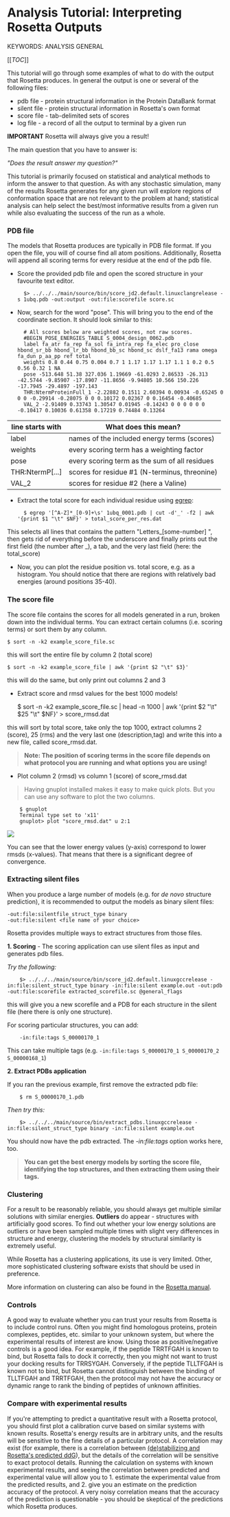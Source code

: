 # Analysis Tutorial: Interpreting Rosetta Outputs

KEYWORDS: ANALYSIS GENERAL

[[_TOC_]]

This tutorial will go through some examples of what to do with the output that Rosetta produces. In general the output is one or several of the following files:

* pdb file - protein structural information in the Protein DataBank format
* silent file - protein structural information in Rosetta's own format
* score file - tab-delimited sets of scores
* log file - a record of all the output to terminal by a given run

**IMPORTANT**  Rosetta will always give you a result!

The main question that you have to answer is: 

*"Does the result answer my question?"*

This tutorial is primarily focused on statistical and analytical methods to inform the answer to that question. As with any stochastic simulation, many of the results Rosetta generates for any given run will explore regions of conformation space that are not relevant to the problem at hand; statistical analysis can help select the best/most informative results from a given run while also evaluating the success of the run as a whole.

### PDB file

The models that Rosetta produces are typically in PDB file format. If you open the file, you will of course find all atom positions. Additionally, Rosetta will append all scoring terms for every residue at the end of the pdb file.

* Score the provided pdb file and open the scored structure in your favourite text editor.

        $> ../../../main/source/bin/score_jd2.default.linuxclangrelease -s 1ubq.pdb -out:output -out:file:scorefile score.sc
    
* Now, search for the word "pose". This will bring you to the end of the coordinate section. It should look similar to this:

        # All scores below are weighted scores, not raw scores.
        #BEGIN_POSE_ENERGIES_TABLE S_0004_design_0062.pdb
        label fa_atr fa_rep fa_sol fa_intra_rep fa_elec pro_close hbond_sr_bb hbond_lr_bb hbond_bb_sc hbond_sc dslf_fa13 rama omega fa_dun p_aa_pp ref total
        weights 0.8 0.44 0.75 0.004 0.7 1 1.17 1.17 1.17 1.1 1 0.2 0.5 0.56 0.32 1 NA
        pose -513.648 51.38 327.036 1.19669 -61.0293 2.86533 -26.313 -42.5744 -9.85907 -17.8907 -11.8656 -9.94805 10.566 150.226 -17.7945 -29.4897 -197.143
        THR:NtermProteinFull_1 -2.22882 0.1511 2.60394 0.00934 -0.65245 0 0 0 -0.29914 -0.28075 0 0 0.10172 0.02367 0 0.16454 -0.40685 
        VAL_2 -2.91409 0.33743 1.30547 0.01945 -0.14243 0 0 0 0 0 0 -0.10417 0.10036 0.61358 0.17219 0.74484 0.13264
        
 |  line starts with     | What does this mean? |
 |---------|--------------------------------------------|  
 | label   | names of the included energy terms (scores) |
 | weights | every scoring term has a weighting factor |
 | pose    | every scoring term as the sum of all residues |
 | THR:NtermP[...] | scores for residue #1 (N-terminus, threonine)   |
 | VAL_2   | scores for residue #2 (here a Valine)
 
* Extract the total score for each individual residue using [egrep](http://www.cs.columbia.edu/~tal/3261/fall07/handout/egrep_mini-tutorial.htm):  

        $ egrep '[^A-Z]*_[0-9]+\s' 1ubq_0001.pdb | cut -d'_' -f2 | awk '{print $1 "\t" $NF}' > total_score_per_res.dat   

 This selects all lines that contains the pattern "Letters_[some-number] ", then gets rid of everything before the underscore and finally prints out the first field (the number after _), a tab, and the very last field (here: the total_score)

* Now, you can plot the residue position vs. total score, e.g. as a histogram. You should notice that there are regions with relatively bad energies (around positions 35-40). 

### The score file

The score file contains the scores for all models generated in a run, broken down into the individual terms. You can extract certain columns (i.e. scoring terms) or sort them by any column.

    $ sort -n -k2 example_score_file.sc

this will sort the entire file by column 2 (total score)
   
    $ sort -n -k2 example_score_file | awk '{print $2 "\t" $3}'

this will do the same, but only print out columns 2 and 3
  
* Extract score and rmsd values for the best 1000 models!   
         
    $ sort -n -k2 example_score_file.sc | head -n 1000 | awk '{print $2 "\t" $25 "\t" $NF}' > score_rmsd.dat

this will sort by total score, take only the top 1000, extract columns 2 (score), 25 (rms) and the very last one (description,tag) and write this into a new file, called score_rmsd.dat.

> **Note: The position of scoring terms in the score file depends on what protocol you are running and what options you are using!**

* Plot column 2 (rmsd) vs column 1 (score) of score_rmsd.dat

> Having gnuplot installed makes it easy to make quick plots. But you can use any software to plot the two columns.
	  
        $ gnuplot
        Terminal type set to 'x11'   
        gnuplot> plot "score_rmsd.dat" u 2:1 
	
![](analysis_plot.png)

You can see that the lower energy values (y-axis) correspond to lower rmsds (x-values). That means that there is a significant degree of convergence. 
 
### Extracting silent files

When you produce a large number of models (e.g. for *de novo* structure prediction), it is recommended to output the models as binary silent files:

    -out:file:silentfile_struct_type binary
    -out:file:silent <file name of your choice>
    
Rosetta provides multiple ways to extract structures from those files.

**1. Scoring** - The scoring application can use silent files as input and generates pdb files.  

*Try the following:*

        $> ../../../main/source/bin/score_jd2.default.linuxgccrelease -in:file:silent_struct_type binary -in:file:silent example.out -out:pdb -out:file:scorefile extracted_scorefile.sc @general_flags
        
this will give you a new scorefile and a PDB for each structure in the silent file (here there is only one structure).

For scoring particular structures, you can add:

        -in:file:tags S_00000170_1

This can take multiple tags (e.g. `-in:file:tags S_00000170_1 S_00000170_2 S_00000168_1`)  
  
**2. Extract PDBs application**
 
If you ran the previous example, first remove the extracted pdb file:
  
        $ rm S_00000170_1.pdb 

*Then try this:*

        $> ../../../main/source/bin/extract_pdbs.linuxgccrelease -in:file:silent_struct_type binary -in:file:silent example.out

You should now have the pdb extracted. The *-in:file:tags* option works here, too.
 
> **You can get the best energy models by sorting the score file, identifying the top structures, and then extracting them using their tags.**

### Clustering

For a result to be reasonably reliable, you should always get multiple similar solutions with similar energies. **Outliers** do appear - structures with artificially good scores. To find out whether your low energy solutions are outliers or have been sampled multiple times with slight very differences in structure and energy, clustering the models by structural similarity is extremely useful.

While Rosetta has a clustering applications, its use is very limited. Other, more sophisticated clustering software exists that should be used in preference.

More information on clustering can also be found in the [Rosetta manual](https://www.rosettacommons.org/docs/latest/getting_started/Analyzing-Results).

### Controls

A good way to evaluate whether you can trust your results from Rosetta is to include control runs. Often you might find homologous proteins, protein complexes, peptides, etc. similar to your unknown system, but where the experimental results of interest are know. Using those as positive/negative controls is a good idea. For example, if the peptide TRRTFGAH is known to bind, but Rosetta fails to dock it correctly, then you might not want to trust your docking results for TRRSYGAH. Conversely, if the peptide TLLTFGAH is known not to bind, but Rosetta cannot distinguish between the binding of TLLTFGAH and TRRTFGAH, then the protocol may not have the accuracy or dynamic range to rank the binding of peptides of unknown affinities.
 
### Compare with experimental results

If you're attempting to predict a quantitative result with a Rosetta protocol, you should first plot a calibration curve based on similar systems with known results. Rosetta's energy results are in arbitrary units, and the results will be sensitive to the fine details of a particular protocol. A correlation may exist (for example, there is a correlation between [(de)stabilizing and Rosetta's predicted ddG](http://dx.doi.org/10.1002/prot.22921)), but the details of the correlation will be sensitive to exact protocol details. Running the calculation on systems with known experimental results, and seeing the correlation between predicted and experimental value will allow you to 1. estimate the experimental value from the predicted results, and 2. give you an estimate on the prediction accuracy of the protocol. A very noisy correlation means that the accuracy of the prediction is questionable - you should be skeptical of the predictions which Rosetta produces. 
